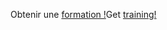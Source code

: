 <span data-ttu-id="decf0-101">Obtenir une [formation !](https://docs.microsoft.com/en-us/dynamics365/get-started/training/)</span><span class="sxs-lookup"><span data-stu-id="decf0-101">Get [training!](https://docs.microsoft.com/en-us/dynamics365/get-started/training/)</span></span>

